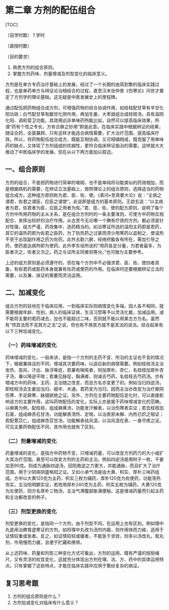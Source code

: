 # 第二章 方剂的配伍组合

[TOC]

〔自学时数〕    1 学时

〔面授时数〕

〔目的要求〕
1. 熟悉方剂的组合原则。
2. 掌握方剂药味、剂量增减及剂型变化的临床意义。

方剂是在单方专药治疗基础上的发展，经过了一个长期的由简到繁的临床实践过程，也是单药单方与辨证论治相结合的过程，直至汉末张仲景《伤寒论》问世才奠定了方剂学的理论基础。这无疑是中医发展史上的里程碑。

通过配伍把药物组合成方剂，可增强药物的综合协调作用，如桂枝配甘草有辛甘化阳功效；白芍配甘草有酸甘化阴作用，再加生姜、大枣就组合成桂枝汤，具有滋阴化阳、调和营卫功能，其效用远非单味药所能比拟，自然可以提高临床效果，所谓“药有个性之专长，方有合群之妙用”即是此意。在临床实践中根据辨证的结果，随证合药，全面兼顾，只有这样才能适合病情需要，扩大治疗范围，提高临床疗效。所以，将药物配伍组合成方，既能互相协调，又可相辅相成，既克服了用单味药的缺点，又体现了方剂组成的优越性，更符合临床辨证施治的需要。这样就大大推动了中医临床学的发展。现在从以下两方面加以叙述。

## 一、组合原则

方剂的组合，不是把药物进行简单的堆砌，也不是单纯将功能类似的药效相加，而是根据病机的需要，在辨证立法基础上，按照理论上的组合原则，选择适当的药物组合成方。这种组方原则称为君、臣、佐、使。《素问•至真要大论》说：“主病之谓君，佐君之谓臣，应臣之谓使”。此说即是组方的基本原则。王啟玄说：“以主病者为君，佐君者为臣，应臣之用者为佐。”君、臣、佐、使的配方原则，说明了每个方剂中所用药物的主从关系，是在组合方剂时的一条主要准则，可使方中药物互相配合，发挥出较好的治疗作用。从古至今无论哪一个确有疗效的方剂，都必须是针对性强，组方严谨，药效集中，选药精当的。如治寒证所选的温阳主药即是君药，其它的温热药即为佐君之臣药，为了防热药之过甚而须少用寒药以监制之，使温热不至于出现副作用之药为佐药。此外五脏六腑，经络府腧各有所在，需加引导之药，使药直达病所即为使药。此外李东垣所说的“用药各定分量，为君者最多，为臣者次之，佐者又次之。药之与证所主同者则等分。”也可做为主要参考。

上述的组方原则是必须遵守的，但在每个方剂中不必强求君、臣、佐、使四者具备，有些君药或臣药本身就兼有佐药或使药的作用。在临床时还要根据辨证立法的需要，以及兼、挟证的需要而灵活运用。

## 二、加减变化

组合方剂的目地在于临床应用，一到临床实际则病情变化多端，因人各不相同，就需要根据年龄、性别，病人的临床证侯，生活习惯等予以灵活化裁，加减运用。减不能将主要的君药减去，加也不能超过二味，否则就不能以用某古方为名。虽然有“师其法而不泥其方之法”之说，但也有不用其方就不是其法的说法。综合起来有以下三种加减变化。

### （一）药味增减的变化

药味增减的变化，一般来讲，是指一个方剂的主药不变、所治的主证也不变的情况下，根据兼挟证的不同，增减其次要药味，以适应新的病情需要。例如桂枝汤主治发热、恶风、汗出、脉浮等症，若兼有喘咳者，则加厚朴、杏仁，名桂枝加厚朴杏子汤，兼以降逆平喘；若兼见脉促，胸满者，则减去芍药，名桂枝去芍药汤。亦有增减方中的药味，主药、主治随之改变，而且方名亦变更了的。例如当归四逆汤，即桂枝汤去生姜加当归、细辛、木通。君药变为当归，因而主治亦改变为治疗厥阴伤寒、手足厥寒、脉细欲绝之证。另外，方剂在主要药物配伍变化时，可以直接影响该方的主要作用，这叫药物配伍的变化，实际上亦是属于药味增减变化的范畴。以麻黄为例，配桂枝，组成麻黄汤，功能发汗解表，以治伤寒表实证；若去桂枝加石膏，组成麻杏石甘汤，功能解表清热、定喘，以治表邪未解、内热已炽之喘证；若配薏苡仁，组成麻杏苡甘汤，功能解表祛风湿，以治风湿在表、一身尽疼之证。可见主要药物配伍不同，其作用也就有了区别。

### （二）剂量增减的变化

药量增减的变化，是指方中药物不变，只增减药量，可以改变方剂药力的大小或扩大其治疗范围。甚至可以改变方剂的主药和主治。例如四逆汤是用附子一枚，干姜加至90克。则成为通脉四逆汤，回阳救逆之力更大，并能通脉，而且扩大了治疗范围，用于少阴病阴盛格阳之证。又如小承气汤是由大黄、枳实、厚朴三味药组成。方中以大黄120克为主药，枳实三枚为辅药，厚朴120克为佐使药，功能荡热攻实，主治阳明腑实证，若改用厚朴240克为主药，枳实五枚为辅药，大黄120克为左使药，则方名厚朴三物汤，主治气滞腹部胀满便秘。这是增减药量而引起主药和主治都改变的例子。

### （三）剂型更换的变化

剂型更换的变化，是指同一个方剂，由于剂型不同，在运用上也有区别。例如理中丸是用治脾胃虚寒证的方剂，如将理中丸改为汤剂内服，则作用快而力峻，适用于证情较重或急者。反之，如证情较轻或缓者，不能急于求效，则多以汤改丸，取丸剂，作用慢而力缓，且便于贮藏和携带。

从上述药味、药量和剂型三种变化方式可看出，方剂的运用，既有严谨的规矩绳尺，又有灵活的权宜变化，这就充分体现出方剂在理、法、方、药中的具体运用特点。只有掌握了这些特点，才能在临床实践中应用于繁纷复杂的病证。

## 复习思考题
1. 方剂的组合原则是什么？
2. 方剂加减变化对临床有什么意义？

